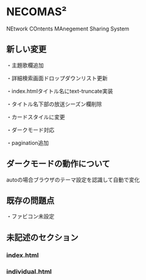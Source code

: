 # NECOMAS&sup2;
NEtwork COntents MAnegement Sharing System
## 新しい変更

・主題歌欄追加

・詳細検索画面ドロップダウンリスト更新

・index.htmlタイトル名にtext-truncate実装

・タイトル名下部の放送シーズン欄削除

・カードスタイルに変更

・ダークモード対応

・pagination追加

## ダークモードの動作について
autoの場合ブラウザのテーマ設定を認識して自動で変化

## 既存の問題点
・ファビコン未設定

## 未記述のセクション
### index.html


### individual.html


